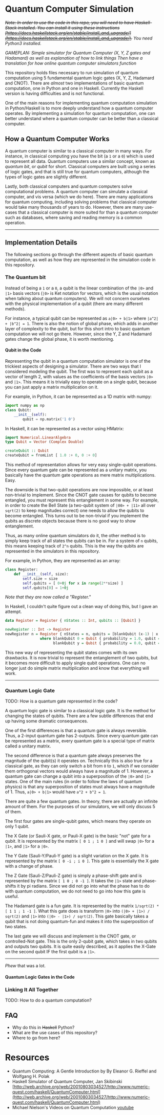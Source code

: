 # Quantum Computer Simulation

*~~Note: In order to use the code in this repo, you will need to have Haskell-Stack installed. You can install it using these instructions [https://docs.haskellstack.org/en/stable/install_and_upgrade/](https://docs.haskellstack.org/en/stable/install_and_upgrade/).~~ You need Python3 installed.*

*GAMEPLAN: Simple simulator for Quantum Computer (X, Y, Z gates and Hadamard) as well as explanation of how to link things Then have a translation for how online quantum computer simulators function*

This repository holds files necessary to run simulation of quantum computation using 5 fundamental quantum logic gates (X, Y, Z, Hadamard and CNOT). There are *almost* two implementations of basic quantum computation, one in Python and one in Haskell. Currently the Haskell version is having difficulties and is not functional.

One of the main reasons for implementing quantum computation simulation in Python/Haskell is to more deeply understand how a quantum computer operates. By implementing a simulation for quantum computation, one can better understand where a quantum computer can be better than a classical computer. 

## How a Quantum Computer Works

A quantum computer is similar to a classical computer in many ways. For instance, in classical computing you have the bit (a `1` or a `0`) which is used to represent all data. Quantum computers use a similar concept, known as *quantum bit*, or *qubit* for short. Classical computers are built using a series of logic gates, and that is still true for quantum computers, although the types of logic gates are slightly different.

Lastly, both classical computers and quantum computers solve computational problems. A quantum computer can simulate a classical computer, and vis versa (which we do here). There are many applications for quantum computing, including solving problems that classical computer would take many thousands of years to do. However, there are many use-cases that a classical computer is more suited for than a quantum computer such as databases, where saving and reading memory is a common operation. 


----

## Implementation Details

The following sections go through the different aspects of basic quantum computation, as well as how they are represented in the simulation code in this repository.


### The Quantum bit

Instead of being a `1` or a `0`, a qubit is the linear combination of the `|0>` and `|1>` basis vectors (`|0>` is Ket notation for vectors, which is the usual notation when talking about quantum computers). We will not concern ourselves with the physical implementation of a qubit (there are many different methods).

For instance, a typical qubit can be represented as `a|0> + b|1>` where `|a^2| + |b^2| = 1`. There is also the notion of global phase, which adds in another layer of complexity to the qubit, but for this short intro to basic quantum computation we will not go there. However, since the Y, Z and Hadamard gates change the global phase, it is worth mentioning.

#### Qubit in the Code

Representing the qubit in a quantum computation simulator is one of the trickiest aspects of designing a simulator. There are two ways that I considered modeling the qubit. The first was to represent each qubit as a vector of length 2, with values as the coefficients of the basis vectors `|0>` and `|1>`. This means it is trivially easy to operate on a single qubit, because you can just apply a matrix multiplication on it.

For example, in Python, it can be represented as a 1D matrix with numpy:
```python
import numpy as np
class Qubit:
    __init__(self):
        qubit = np.matrix('1 0')
```

In Haskell, it can be represented as a vector using HMatrix:
```haskell
import Numerical.LinearAlgebra
type Qubit = Vector (Complex Double)

createQubit :: Qubit
createQubit = fromList [ 1.0 :+ 0, 0 :+ 0]
```

This method of representation allows for very easy single-qubit operations. Since every quantum gate can be represented as a unitary matrix, you basically have the quantum gate operations as mere matrix multiplications. Easy.

The downside is that two-qubit operations are now impossible, or at least non-trivial to implement. Since the CNOT gate causes for qubits to become entangled, you must represent this entanglement in some way. For example, in order to create the Bell State (a two-qubit system of `|00> + |11>` all over `sqrt(2)` to keep magnitudes correct) one needs to allow the qubits to become entangled. This turns out to be non-trivial if you implement the qubits as discrete objects because there is no good way to show entanglement.

Thus, as many online quantum simulators do it, the other method is to simply keep track of all states the qubits can be in. For a system of `n` qubits, this means keeping track of `2^n` qubits. This is the way the qubits are represented in the simulators in this repository.

For example, in Python, they are represented as an array:

```python
class Register:
    def __init__(self, size):
        self.size = size
        self.qubits = [ 0+0j for x in range(2**size) ] 
        self.qubits[0] = 1+0j
```

*Note that they are now called a "Register."*

In Haskell, I couldn't quite figure out a clean way of doing this, but I gave an attempt.
```haskell
data Register = Register { nStates :: Int, qubits :: [Qubit] }

newRegister :: Int -> Register
newRegister n = Register { nStates = n, qubits = [blankQubit (x-1) | x <- [1..2^n] ] }
                where blankQubit 0 = Qubit { probability = 1.0, qubit = 0 }
                      blankQubit y = Qubit { probability = 0.0, qubit = y }
```

This new way of representing the qubit states comes with its own drawbacks. It is now trivial to represent the entanglement of two qubits, but it becomes more difficult to apply single qubit operations. One can no longer just do simple matrix multiplication and know that everything will work.


----

### Quantum Logic Gate

TODO: How is a quantum gate represented in the code?

A quantum logic gate is similar to a classical logic gate. It is the method for changing the states of qubits. There are a few subtle differences that end up having some dramatic consequences.

One of the first differences is that a quantum gate is always reversible. Thus, a 2-input quantum gate has 2-outputs. Since every quantum gate can be represented as a matrix, every quantum gate is a special type of matrix called a unitary matrix.

The second difference is that a quantum gate always preserves the magnitude of the qubit(s) it operates on. Technically this is also true for a classical gate, as they can only switch a bit from `0` to `1`, which if we consider them orthogonal vectors would always have a magnitude of 1. However, a quantum gate can change a qubit into a superposition of the `|0>` and `|1>` states. One of the main rules (in order to follow the laws of quantum physics) is that any superposition of states must always have a magnitude of 1. Thus, `a|0> + b|1>` would have `a^2 + b^2 = 1`.


There are quite a few quantum gates. In theory, there are actually an infinite amount of them. For the purposes of our simulators, we will only discuss 5 of them.

The first four gates are single-qubit gates, which means they operate on only 1 qubit.

The X Gate (or Sauli-X gate, or Pauli-X gate) is the basic "not" gate for a qubit. It is represented by the matrix `[ 0 1 ; 1 0 ]` and will swap `|0>` for a `|1>`, and `|1>` for a `|0>`.

The Y Gate (Sauli-Y/Pauli-Y gate) is a slight variation on the X gate. It is represented by the matrix `[ 0 -i ; i 0 ]`. This gate is essentially the X gate with a change of phase.

The Z Gate (Sauli-Z/Pauli-Z gate) is simply a phase-shift gate and is represented by the matrix `[ 1 0 ; 0 -1 ]`. It takes the `|1>` state and phase-shifts it by pi radians. Since we did not go into what the phase has to do with quantum computation, we do not need to go into how this gate is useful.

The Hadamard gate is a fun gate. It is represented by the matrix `1/sqrt(2) * [ 1 1 ; 1 -1 ]`. What this gate does is transform `|0>` into `(|0> + |1>) / sqrt(2)` and `|1>` into `(|0> - |1>) / sqrt(2)`. This gate basically takes a qubit that is not doing quantum-fun and makes it into the superposition of two states.

The last gate we will discuss and implement is the CNOT gate, or controlled-Not gate. This is the only 2-qubit gate, which takes in two qubits and outputs two qubits. It is quite easily described, as it applies the X-Gate on the second qubit IF the first qubit is a `|1>`. 

----

*Phew* that was a lot. 


#### Quantum Logic Gates in the Code

### Linking It All Together

TODO: How to do a quantum computation?


## FAQ

- Why do this in ~~Haskell~~ Python?
- What are the use cases of this repository?
- Where to go from here?


# Resources

- Quantum Computing: A Gentle Introduction by By Eleanor G. Rieffel and Wolfgang H. Polak
- Haskell Simulator of Quantum Computer, Jan Skibinski [http://web.archive.org/web/20010803034527/http://www.numeric-quest.com/haskell/QuantumComputer.html](http://web.archive.org/web/20010803034527/http://www.numeric-quest.com/haskell/QuantumComputer.html)
- Michael Nielson's Videos on Quantum Computation [youtube](https://www.youtube.com/watch?v=X2q1PuI2RFI&list=PL1826E60FD05B44E4)

